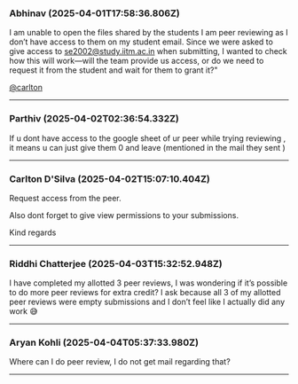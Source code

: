 ### Abhinav (2025-04-01T17:58:36.806Z)

I am unable to open the files shared by the students I am peer reviewing as I
don’t have access to them on my student email. Since we were asked to give
access to se2002@study.iitm.ac.in when submitting, I wanted to check how this
will work—will the team provide us access, or do we need to request it from
the student and wait for them to grant it?"

[@carlton](/u/carlton)


---
### Parthiv (2025-04-02T02:36:54.332Z)

If u dont have access to the google sheet of ur peer while trying reviewing ,
it means u can just give them 0 and leave (mentioned in the mail they sent )


---
### Carlton D'Silva (2025-04-02T15:07:10.404Z)

Request access from the peer.

Also dont forget to give view permissions to your submissions.

Kind regards


---
### Riddhi Chatterjee (2025-04-03T15:32:52.948Z)

I have completed my allotted 3 peer reviews, I was wondering if it’s possible
to do more peer reviews for extra credit? I ask because all 3 of my allotted
peer reviews were empty submissions and I don’t feel like I actually did any
work :sweat_smile:


---
### Aryan Kohli (2025-04-04T05:37:33.980Z)

Where can I do peer review, I do not get mail regarding that?


---
